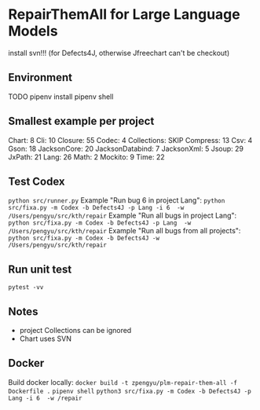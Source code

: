 # RepairThemAll for Large Language Models
install svn!!! (for Defects4J, otherwise Jfreechart can't be checkout)
## Environment
TODO
pipenv install
pipenv shell

## Smallest example per project
Chart: 8
Cli: 10
Closure: 55
Codec: 4
Collections: SKIP
Compress: 13
Csv: 4
Gson: 18
JacksonCore: 20
JacksonDatabind: 7
JacksonXml: 5
Jsoup: 29
JxPath: 21
Lang: 26 
Math: 2
Mockito: 9
Time: 22
## Test Codex
`python src/runner.py`
Example "Run bug 6 in project Lang": `python src/fixa.py -m Codex -b Defects4J -p Lang -i 6  -w /Users/pengyu/src/kth/repair`
Example "Run all bugs in project Lang": `python src/fixa.py -m Codex -b Defects4J -p Lang  -w /Users/pengyu/src/kth/repair`
Example "Run all bugs from all projects": `python src/fixa.py -m Codex -b Defects4J -w /Users/pengyu/src/kth/repair`

## Run unit test
`pytest -vv`

## Notes
* project Collections can be ignored
* Chart uses SVN

## Docker
Build docker locally: `docker build -t zpengyu/plm-repair-them-all -f Dockerfile .`
`pipenv shell`
`python3 src/fixa.py -m Codex -b Defects4J -p Lang -i 6  -w /repair`